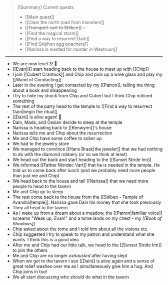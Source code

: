 > [!Summary] Current quests
> - [[Main quest]]
> - [[Clear the north road from monsters]]
> - ~~[[Transport cart to Stilben]]~~ ✅ 
> - [[Find the magical storm]]
> - [[Find a way to resurrect Dain]]
> - [[Find Griphon egg poachers]]
> - [[Narissa is wanted for murder in Westruun]]


---
- We are now level 3! 🎉
- [[Evan|I]] start heading back to the house to meet up with [[Chip]]
- I join [[Cubert Crantock]] and Chip and pick up a wine glass and play my [[Wand of Conducting]]
- Later in the evening I get contacted by my [[Patron]], telling me thing about a book and disappearing
- I try to hide my shock from Chip and Cubert but I think Chip noticed something
- The rest of the party head to the temple to [[Find a way to resurrect Dain|begin the ritual]]
- [[Dain]] is alive again! 🥳
- Dain, Mads, and Ossian decide to sleep at the temple
- Narissa is heading back to [[Kenwynn]]'s house
- Narissa tells me and Chip about the resurrection
- Me and Chip have some coffee to sober up
- We had to the jewelry store
- We managed to convince [[Hans Brask|the jeweler]] that we had nothing to do with the diamond robbery (or so we think at least)
- We head out the back and start heading to the [[Sunset Stride Inn]]
- We informed [[Father Mordec Vart]] that he is needed in the temple. He told us to come back after lunch (and we probably need more people than just me and Chip)
- We head back to the house and tell [[Narissa]] that we need more people to head to the tavern
- Me and Chip go to sleep
- The rest come back to the house from the [[Stilben - Temple of Avandra|temple]]. Narissa gave Dain his money that she took previously
- They all head to the tavern
- As I wake up from a dream about a meadow, the [[Patron|familiar voice]] screams "Weak up, Evan!" and a tome lands on my chest - my _[[Book of Shadows]]_
- Chip asked about the tome and I told him about all the visions etc.
- Chip suggested I try to speak to my patron and understand what she wants. I think this is a good idea
- After me and Chip had our little talk, we head to the [[Sunset Stride Inn]] to join the others
- Me and Chip are no longer _exhausted_ after having slept
- When we get to the tavern I see [[Dain]] is alive again and a sense of great relief washes over me as I simultaneously give him a hug. And Chip joins in too!
- We all start discussing who should do what in the tavern